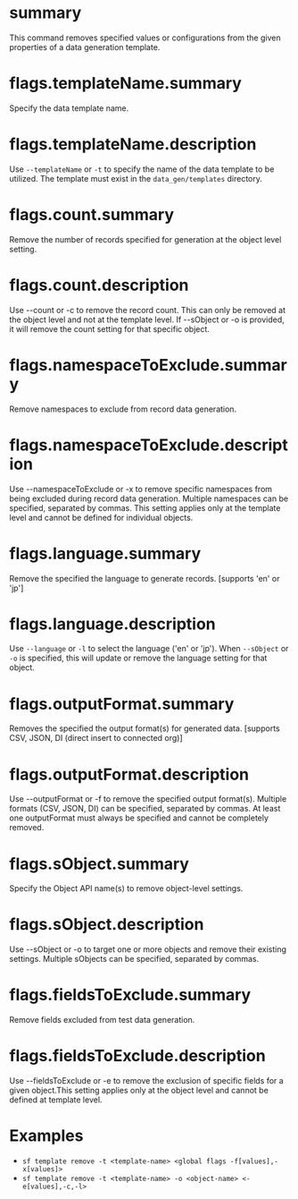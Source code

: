 # summary

This command removes specified values or configurations from the given properties of a data generation template.

# flags.templateName.summary

Specify the data template name.

# flags.templateName.description

Use `--templateName` or `-t` to specify the name of the data template to be utilized. The template must exist in the `data_gen/templates` directory.

# flags.count.summary

Remove the number of records specified for generation at the object level setting.

# flags.count.description

Use --count or -c to remove the record count. This can only be removed at the object level and not at the template level. If --sObject or -o is provided, it will remove the count setting for that specific object.

# flags.namespaceToExclude.summary

Remove namespaces to exclude from record data generation.

# flags.namespaceToExclude.description

Use --namespaceToExclude or -x to remove specific namespaces from being excluded during record data generation. Multiple namespaces can be specified, separated by commas. This setting applies only at the template level and cannot be defined for individual objects.

# flags.language.summary

Remove the specified the language to generate records. [supports 'en' or 'jp']

# flags.language.description

Use `--language` or `-l` to select the language ('en' or 'jp'). When `--sObject` or `-o` is specified, this will update or remove the language setting for that object.

# flags.outputFormat.summary

Removes the specified the output format(s) for generated data. [supports CSV, JSON, DI (direct insert to connected org)]

# flags.outputFormat.description

Use --outputFormat or -f to remove the specified output format(s). Multiple formats (CSV, JSON, DI) can be specified, separated by commas. At least one outputFormat must always be specified and cannot be completely removed.

# flags.sObject.summary

Specify the Object API name(s) to remove object-level settings.

# flags.sObject.description

Use --sObject or -o to target one or more objects and remove their existing settings. Multiple sObjects can be specified, separated by commas.

# flags.fieldsToExclude.summary

Remove fields excluded from test data generation.

# flags.fieldsToExclude.description

Use --fieldsToExclude or -e to remove the exclusion of specific fields for a given object.This setting applies only at the object level and cannot be defined at template level.

# Examples

- `sf template remove -t <template-name> <global flags -f[values],-x[values]>`
- `sf template remove -t <template-name> -o <object-name> <-e[values],-c,-l>`
